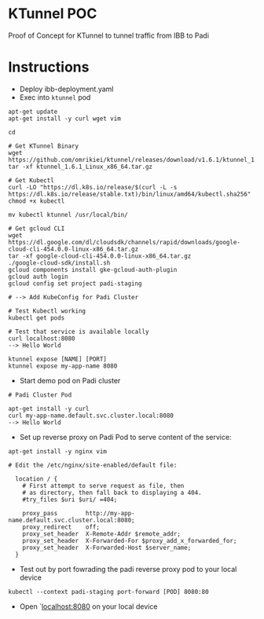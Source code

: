 # KTunnel POC

Proof of Concept for KTunnel to tunnel traffic from IBB to Padi

# Instructions

* Deploy ibb-deployment.yaml
* Exec into `ktunnel` pod

```
apt-get update
apt-get install -y curl wget vim

cd

# Get KTunnel Binary
wget https://github.com/omrikiei/ktunnel/releases/download/v1.6.1/ktunnel_1.6.1_Linux_x86_64.tar.gz
tar -xf ktunnel_1.6.1_Linux_x86_64.tar.gz

# Get Kubectl
curl -LO "https://dl.k8s.io/release/$(curl -L -s https://dl.k8s.io/release/stable.txt)/bin/linux/amd64/kubectl.sha256"
chmod +x kubectl

mv kubectl ktunnel /usr/local/bin/

# Get gcloud CLI
wget https://dl.google.com/dl/cloudsdk/channels/rapid/downloads/google-cloud-cli-454.0.0-linux-x86_64.tar.gz
tar -xf google-cloud-cli-454.0.0-linux-x86_64.tar.gz
./google-cloud-sdk/install.sh
gcloud components install gke-gcloud-auth-plugin
gcloud auth login
gcloud config set project padi-staging

# --> Add KubeConfig for Padi Cluster

# Test Kubectl working
kubectl get pods

# Test that service is available locally
curl localhost:8080
--> Hello World

ktunnel expose [NAME] [PORT]
ktunnel expose my-app-name 8080
``` 

* Start demo pod on Padi cluster

```
# Padi Cluster Pod

apt-get install -y curl
curl my-app-name.default.svc.cluster.local:8080
--> Hello World
```

* Set up reverse proxy on Padi Pod to serve content of the service:

```
apt-get install -y nginx vim

# Edit the /etc/nginx/site-enabled/default file:

  location / {
    # First attempt to serve request as file, then
    # as directory, then fall back to displaying a 404.
    #try_files $uri $uri/ =404;

    proxy_pass        http://my-app-name.default.svc.cluster.local:8080;
    proxy_redirect    off;
    proxy_set_header  X-Remote-Addr $remote_addr;
    proxy_set_header  X-Forwarded-For $proxy_add_x_forwarded_for;
    proxy_set_header  X-Forwarded-Host $server_name;
  }
```

* Test out by port fowrading the padi reverse proxy pod to your local device

```
kubectl --context padi-staging port-forward [POD] 8080:80
```
* Open `[localhost:8080](http://localhost:8080) on your local device

